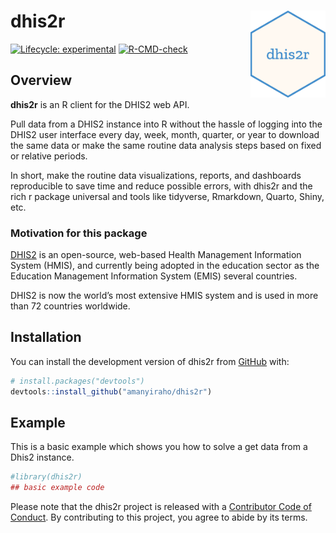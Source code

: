 
<!-- README.md is generated from README.Rmd. Please edit that file -->

# dhis2r <img src="man/figures/logo.png" align="right" height="139" />

<!-- badges: start -->

[![Lifecycle:
experimental](https://img.shields.io/badge/lifecycle-experimental-orange.svg)](https://lifecycle.r-lib.org/articles/stages.html#experimental)
[![R-CMD-check](https://github.com/amanyiraho/dhis2r/workflows/R-CMD-check/badge.svg)](https://github.com/amanyiraho/dhis2r/actions)
<!-- badges: end -->

## Overview

**dhis2r** is an R client for the DHIS2 web API.

Pull data from a DHIS2 instance into R without the hassle of logging
into the DHIS2 user interface every day, week, month, quarter, or year
to download the same data or make the same routine data analysis steps
based on fixed or relative periods.

In short, make the routine data visualizations, reports, and dashboards
reproducible to save time and reduce possible errors, with dhis2r and
the rich r package universal and tools like tidyverse, Rmarkdown,
Quarto, Shiny, etc.

### Motivation for this package

[DHIS2](https://dhis2.org/) is an open-source, web-based Health
Management Information System (HMIS), and currently being adopted in the
education sector as the Education Management Information System (EMIS)
several countries.

DHIS2 is now the world’s most extensive HMIS system and is used in more
than 72 countries worldwide.

## Installation

You can install the development version of dhis2r from
[GitHub](https://github.com/) with:

``` r
# install.packages("devtools")
devtools::install_github("amanyiraho/dhis2r")
```

## Example

This is a basic example which shows you how to solve a get data from a
Dhis2 instance.

``` r
#library(dhis2r)
## basic example code
```

Please note that the dhis2r project is released with a [Contributor Code
of
Conduct](https://contributor-covenant.org/version/2/0/CODE_OF_CONDUCT.html).
By contributing to this project, you agree to abide by its terms.
